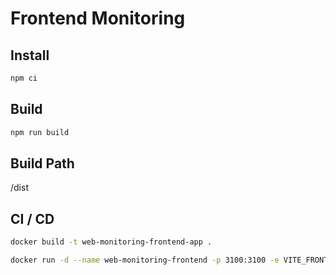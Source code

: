# Frontend Monitoring

## Install

```bash
npm ci
```

## Build

```bash
npm run build
```

## Build Path

/dist

## CI / CD

```bash
docker build -t web-monitoring-frontend-app .

docker run -d --name web-monitoring-frontend -p 3100:3100 -e VITE_FRONTEND_PORT=3100 -e VITE_BACKEND_PORT=1111 -e VITE_BACKEND_DNS=localhost web-monitoring-frontend-app
```
